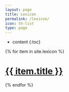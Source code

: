 ```yaml
---
layout: page
title: Lexicon
permalink: /lexicon/
icon: th-list
type: page
---
```


* content
{:toc}

{% for item in site.lexicon %}
  <div class="lexicon">
    <h1><a href="{{ item.url }}">{{ item.title }}</a></h1>
  </div>
{% endfor %}
